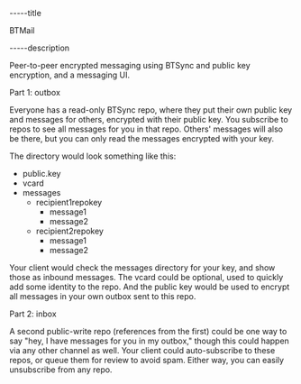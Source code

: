 -----title

BTMail

-----description

Peer-to-peer encrypted messaging using BTSync and public key encryption, and a messaging UI.

Part 1: outbox

Everyone has a read-only BTSync repo, where they put their own public key and messages for others, encrypted with their public key. You subscribe to repos to see all messages for you in that repo. Others' messages will also be there, but you can only read the messages encrypted with your key.

The directory would look something like this:

* public.key
* vcard
* messages
  * recipient1repokey
    * message1
    * message2
  * recipient2repokey
    * message1
    * message2

Your client would check the messages directory for your key, and show those as inbound messages. The vcard could be optional, used to quickly add some identity to the repo. And the public key would be used to encrypt all messages in your own outbox sent to this repo.

Part 2: inbox

A second public-write repo (references from the first) could be one way to say "hey, I have messages for you in my outbox," though this could happen via any other channel as well. Your client could auto-subscribe to these repos, or queue them for review to avoid spam. Either way, you can easily unsubscribe from any repo.
